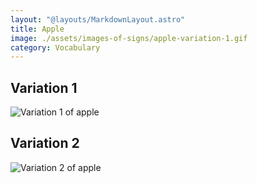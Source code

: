 ```yaml
---
layout: "@layouts/MarkdownLayout.astro"
title: Apple
image: ./assets/images-of-signs/apple-variation-1.gif
category: Vocabulary
---
```


## Variation 1

![Variation 1 of apple](@signs/apple-variation-1.gif)

## Variation 2

![Variation 2 of apple](@signs/apple-variation-2.gif)
